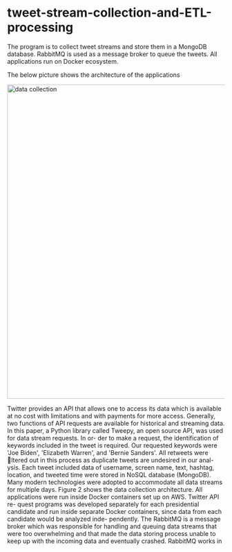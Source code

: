 # tweet-stream-collection-and-ETL-processing
The program is to collect tweet streams and store them in a MongoDB database. RabbitMQ is used as a message broker to queue the tweets. All applications run on Docker ecosystem.

The below picture shows the architecture of the applications

<img width="726" alt="data collection" src="https://user-images.githubusercontent.com/45326221/72861752-d5ed0f80-3c98-11ea-97e5-d32b186748c0.png">


Twitter provides an API that allows one to access its data which is available at no
cost with limitations and with payments for more access. Generally, two functions of
API requests are available for historical and streaming data. In this paper, a Python
library called Tweepy, an open source API, was used for data stream requests. In or-
der to make a request, the identification of keywords included in the tweet is required.
Our requested keywords were 'Joe Biden', 'Elizabeth Warren', and 'Bernie Sanders'. All
retweets were ltered out in this process as duplicate tweets are undesired in our anal-
ysis. Each tweet included data of username, screen name, text, hashtag, location, and
tweeted time were stored in NoSQL database (MongoDB). Many modern technologies
were adopted to accommodate all data streams for multiple days. Figure 2 shows the
data collection architecture. All applications were run inside Docker containers set up on AWS. Twitter API re-
quest programs was developed separately for each presidential candidate and run inside
separate Docker containers, since data from each candidate would be analyzed inde-
pendently. The RabbitMQ is a message broker which was responsible for handling and
queuing data streams that were too overwhelming and that made the data storing process
unable to keep up with the incoming data and eventually crashed. RabbitMQ works in
